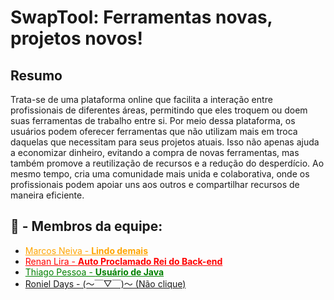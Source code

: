 # SwapTool: Ferramentas novas, projetos novos!

## Resumo

Trata-se de uma plataforma online que facilita a interação entre profissionais de diferentes áreas, 
permitindo que eles troquem ou doem suas ferramentas de trabalho entre si. Por meio dessa plataforma,
os usuários podem oferecer ferramentas que não utilizam mais em troca daquelas que necessitam para 
seus projetos atuais. Isso não apenas ajuda a economizar dinheiro, evitando a compra de novas 
ferramentas, mas também promove a reutilização de recursos e a redução do desperdício. Ao mesmo 
tempo, cria uma comunidade mais unida e colaborativa, onde os profissionais podem apoiar uns aos 
outros e compartilhar recursos de maneira eficiente.

## **:busts_in_silhouette: - Membros da equipe:**

- <a style="color: orange;" href="www.github.com/Marcos1701" >Marcos Neiva - **Lindo demais**</a>
- <a style="color: red;" href="www.github.com/RenanLira-Aluno">Renan Lira - **Auto Proclamado Rei do Back-end**</a>
- <a style="color: green;" href="www.github.com/tpessoa10">Thiago Pessoa - **Usuário de Java**</a>
- <a href="https://youtu.be/VVraM-92Bhw?si=BRXIqlmTVq2qrfx7">Roniel Days - (～￣▽￣)～  (Não clique)</a>

